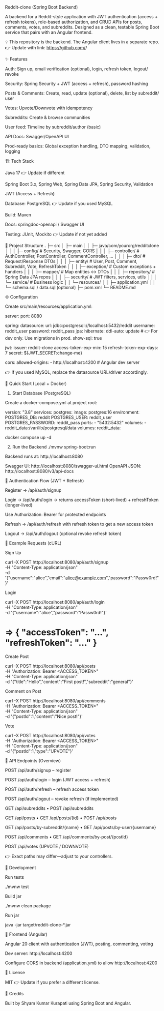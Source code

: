 Reddit-clone (Spring Boot Backend)

A backend for a Reddit-style application with JWT authentication (access + refresh tokens), role-based authorization, and CRUD APIs for posts, comments, votes, and subreddits. Designed as a clean, testable Spring Boot service that pairs with an Angular frontend.

💡 This repository is the backend. The Angular client lives in a separate repo.
👉 Update with link: https://github.com/<your-username>/<angular-repo>

✨ Features

Auth: Sign up, email verification (optional), login, refresh token, logout/ revoke

Security: Spring Security + JWT (access + refresh), password hashing

Posts & Comments: Create, read, update (optional), delete, list by subreddit/ user

Votes: Upvote/Downvote with idempotency

Subreddits: Create & browse communities

User feed: Timeline by subreddit/author (basic)

API Docs: Swagger/OpenAPI UI

Prod-ready basics: Global exception handling, DTO mapping, validation, logging

🏗 Tech Stack

Java 17 👉 Update if different

Spring Boot 3.x, Spring Web, Spring Data JPA, Spring Security, Validation

JWT (Access + Refresh)

Database: PostgreSQL 👉 Update if you used MySQL

Build: Maven

Docs: springdoc-openapi / Swagger UI

Testing: JUnit, Mockito 👉 Update if not yet added

📁 Project Structure
.
├─ src
│  ├─ main
│  │  ├─ java/com/yourorg/redditclone
│  │  │  ├─ config/         # Security, Swagger, CORS
│  │  │  ├─ controller/     # AuthController, PostController, CommentController, ...
│  │  │  ├─ dto/            # Request/Response DTOs
│  │  │  ├─ entity/         # User, Post, Comment, Subreddit, Vote, RefreshToken
│  │  │  ├─ exception/      # Custom exceptions + handlers
│  │  │  ├─ mapper/         # Map entities <-> DTOs
│  │  │  ├─ repository/     # Spring Data JPA repos
│  │  │  ├─ security/       # JWT filters, services, utils
│  │  │  └─ service/        # Business logic
│  │  └─ resources/
│  │     ├─ application.yml
│  │     └─ schema.sql / data.sql (optional)
├─ pom.xml
└─ README.md

⚙️ Configuration

Create src/main/resources/application.yml:

server:
  port: 8080

spring:
  datasource:
    url: jdbc:postgresql://localhost:5432/reddit
    username: reddit_user
    password: reddit_pass
  jpa:
    hibernate:
      ddl-auto: update   # 👉 For dev only. Use migrations in prod.
    show-sql: true

jwt:
  issuer: reddit-clone
  access-token-exp-min: 15
  refresh-token-exp-days: 7
  secret: ${JWT_SECRET:change-me}

cors:
  allowed-origins:
    - http://localhost:4200   # Angular dev server


👉 If you used MySQL, replace the datasource URL/driver accordingly.

🐳 Quick Start (Local + Docker)
1) Start Database (PostgreSQL)

Create a docker-compose.yml at project root:

version: "3.8"
services:
  postgres:
    image: postgres:16
    environment:
      POSTGRES_DB: reddit
      POSTGRES_USER: reddit_user
      POSTGRES_PASSWORD: reddit_pass
    ports:
      - "5432:5432"
    volumes:
      - reddit_data:/var/lib/postgresql/data
volumes:
  reddit_data:

docker compose up -d

2) Run the Backend
./mvnw spring-boot:run


Backend runs at: http://localhost:8080

Swagger UI: http://localhost:8080/swagger-ui.html
OpenAPI JSON: http://localhost:8080/v3/api-docs

🔐 Authentication Flow (JWT + Refresh)

Register → /api/auth/signup

Login → /api/auth/login → returns accessToken (short-lived) + refreshToken (longer-lived)

Use Authorization: Bearer <accessToken> for protected endpoints

Refresh → /api/auth/refresh with refresh token to get a new access token

Logout → /api/auth/logout (optional revoke refresh token)

🧪 Example Requests (cURL)

Sign Up

curl -X POST http://localhost:8080/api/auth/signup \
  -H "Content-Type: application/json" \
  -d '{"username":"alice","email":"alice@example.com","password":"Passw0rd!"}'


Login

curl -X POST http://localhost:8080/api/auth/login \
  -H "Content-Type: application/json" \
  -d '{"username":"alice","password":"Passw0rd!"}'
# => { "accessToken": "...", "refreshToken": "..." }


Create Post

curl -X POST http://localhost:8080/api/posts \
  -H "Authorization: Bearer <ACCESS_TOKEN>" \
  -H "Content-Type: application/json" \
  -d '{"title":"Hello","content":"First post!","subreddit":"general"}'


Comment on Post

curl -X POST http://localhost:8080/api/comments \
  -H "Authorization: Bearer <ACCESS_TOKEN>" \
  -H "Content-Type: application/json" \
  -d '{"postId":1,"content":"Nice post!"}'


Vote

curl -X POST http://localhost:8080/api/votes \
  -H "Authorization: Bearer <ACCESS_TOKEN>" \
  -H "Content-Type: application/json" \
  -d '{"postId":1,"type":"UPVOTE"}'

🧭 API Endpoints (Overview)

POST /api/auth/signup – register

POST /api/auth/login – login (JWT access + refresh)

POST /api/auth/refresh – refresh access token

POST /api/auth/logout – revoke refresh (if implemented)

GET /api/subreddits • POST /api/subreddits

GET /api/posts • GET /api/posts/{id} • POST /api/posts

GET /api/posts/by-subreddit/{name} • GET /api/posts/by-user/{username}

POST /api/comments • GET /api/comments/by-post/{postId}

POST /api/votes (UPVOTE / DOWNVOTE)

👉 Exact paths may differ—adjust to your controllers.

🧰 Development

Run tests

./mvnw test


Build jar

./mvnw clean package


Run jar

java -jar target/reddit-clone-*.jar

🔄 Frontend (Angular)

Angular 20 client with authentication (JWT), posting, commenting, voting

Dev server: http://localhost:4200

Configure CORS in backend (application.yml) to allow http://localhost:4200

📄 License

MIT 👉 Update if you prefer a different license.

🙌 Credits

Built by Shyam Kumar Kurapati
 using Spring Boot and Angular.

